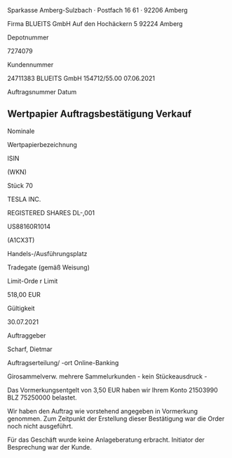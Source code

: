 <!-- image -->

Sparkasse Amberg-Sulzbach · Postfach 16 61 · 92206 Amberg

Firma BLUEITS GmbH Auf den Hochäckern 5 92224 Amberg

Depotnummer

7274079

Kundennummer

24711383 BLUEITS GmbH 154712/55.00 07.06.2021

Auftragsnummer Datum

## Wertpapier Auftragsbestätigung Verkauf

Nominale

Wertpapierbezeichnung

ISIN

(WKN)

Stück 70

TESLA INC.

REGISTERED SHARES DL-,001

US88160R1014

(A1CX3T)

Handels-/Ausführungsplatz

Tradegate (gemäß Weisung)

Limit-Orde r Limit

518,00 EUR

Gültigkeit

30.07.2021

Auftraggeber

Scharf, Dietmar

Auftragserteilung/ -ort Online-Banking

Girosammelverw. mehrere Sammelurkunden - kein Stückeausdruck -

Das Vormerkungsentgelt von 3,50 EUR haben wir Ihrem Konto 21503990 BLZ 75250000 belastet.

Wir haben den Auftrag wie vorstehend angegeben in Vormerkung genommen. Zum Zeitpunkt der Erstellung dieser Bestätigung war die Order noch nicht ausgeführt.

Für das Geschäft wurde keine Anlageberatung erbracht. Initiator der Besprechung war der Kunde.